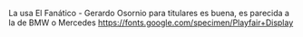 La usa El Fanático - Gerardo Osornio 
para titulares es buena, es parecida a la de BMW o Mercedes
https://fonts.google.com/specimen/Playfair+Display

